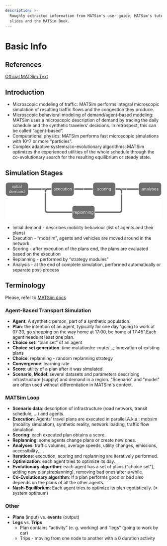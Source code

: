 ```yaml
---
description: >-
  Roughly extracted information from MATSim's user guide, MATSim's tutorial
  slides and the MATSim Book.
---
```


# Basic Info

## References

[Official MATSim Text](../resources/matsim.md#official-matsim-resources)

## Introduction

* Microscopic modeling of traffic: MATSim performs integral microscopic simulation of resulting traffic flows and the congestion they produce.
* Microscopic behavioral modeling of demand/agent-based modeling: MATSim uses a microscopic description of demand by tracing the daily schedule and the synthetic travelers’ decisions.  In retrospect, this can be called “agent-based”.
* Computational physics: MATSim performs fast microscopic simulations with 10^7 or more “particles”.
* Complex adaptive systems/co-evolutionary algorithms: MATSim optimizes the experienced utilities of the whole schedule through the co-evolutionary search for the resulting equilibrium or steady state.

## Simulation Stages

![Taken from MATSim's user guide](../.gitbook/assets/matsim-stages.png)

* Initial demand - describes mobility behaviour (list of agents and their plans)
* Execution - “mobsim”, agents and vehicles are moved around in the network&#x20;
* Scoring - after execution of the plans end, the plans are evaluated based on the execution
* Replanning - performed by “strategy modules”
* Analysis - at the end of complete simulation, performed automatically or separate post-process

## Terminology

Please, refer to [MATSim docs](https://www.matsim.org/docs/userguide/terminology)

### Agent-Based Transport Simulation <a href="#docs-internal-guid-07481320-7fff-cfe4-90ca-18cec94a7a0d" id="docs-internal-guid-07481320-7fff-cfe4-90ca-18cec94a7a0d"></a>

* **Agent**: A synthetic person, part of a synthetic population.
* **Plan**: the intention of an agent, typically for one day."going to work at 07:30, go shopping on the way home at 17:00, be home at 17:45".Each agent needs at least one plan.
* **Choice set**: “plan set” of an agent
* **Choice set generation**: time mutation/re-route/...; innovation of existing plans
* **Choice**: replanning - random replanning strategy
* **Convergence**: learning rate
* **Score**: utility of a plan after it was simulated.
* **Scenario, Model**: several datasets and parameters describing infrastructure (supply) and demand in a region. "Scenario" and "model" are often used without differentiation in MATSim's context.

### MATSim Loop

* **Scenario data**: description of infrastructure (road network, transit schedule, ...) and agents.
* **Execution**: Agents' travel plans are executed in parallel.A.k.a.: mobsim (mobility simulation), synthetic reality, network loading, traffic flow simulation
* **Scoring**: each executed plan obtains a score.
* **Replanning**: some agents change plans or create new ones.
* **Analyses**: traffic volumes, average speeds, utility changes, emissions, accessibility, …
* **Iterations**: execution, scoring and replanning are iteratively performed.
* **Optimization**: each agent tries to optimize its day.
* **Evolutionary algorithm**: each agent has a set of plans ("choice set"), adding new plans(replanning), removing bad ones after a while.
* **Co-Evolutionary algorithm**: If a plan performs good or bad also depends on the plans of all the other agents.
* **Nash-Equilibrium**: Each agent tries to optimize its plan egotistically. (≠ system optimum)

### Other

* **Plans** (input) vs. **events** (output)
* **Legs** vs. **Trips**
  * Plan contains “activity” (e. g. working) and “legs” (going to work by car)
  * Trips - moving from one node to another with a 0 duration activity
